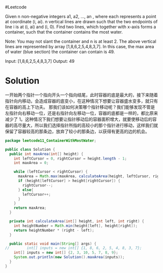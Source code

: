 #Leetcode

Given n non-negative integers a1, a2, ..., an , where each represents a point at coordinate (i, ai). n vertical lines are drawn such that the two endpoints of line i is at (i, ai) and (i, 0). Find two lines, which together with x-axis forms a container, such that the container contains the most water.

Note: You may not slant the container and n is at least 2.
The above vertical lines are represented by array [1,8,6,2,5,4,8,3,7]. In this case, the max area of water (blue section) the container can contain is 49.

Input: [1,8,6,2,5,4,8,3,7]
Output: 49


# Solution
一开始两个指针一个指向开头一个指向结尾，此时容器的底是最大的，接下来随着指针向内移动，会造成容器的底变小，在这种情况下想要让容器盛水变多，就只有在容器的高上下功夫。 那我们该如何决策哪个指针移动呢？我们能够发现不管是左指针向右移动一位，还是右指针向左移动一位，容器的底都是一样的，都比原来减少了 1。这种情况下我们想要让指针移动后的容器面积增大，就要使移动后的容器的高尽量大，所以我们选择指针所指的高较小的那个指针进行移动，这样我们就保留了容器较高的那条边，放弃了较小的那条边，以获得有更高的边的机会。

```java
package leetcode11_ContainerWithMostWater;

public class Solution {
  public int maxArea(int[] height) {
    int leftCursor = 0, rightCursor = height.length - 1;
    int maxArea = 0;

    while (leftCursor < rightCursor) {
      maxArea = Math.max(maxArea, calculateArea(height, leftCursor, rightCursor));
      if (height[leftCursor] > height[rightCursor]) {
        rightCursor--;
      } else{
        leftCursor++;
      }
    }
    return maxArea;
  }

  private int calculateArea(int[] height, int left, int right) {
    int heightNumber = Math.min(height[left], height[right]);
    return heightNumber * (right - left);
  }

  public static void main(String[] args) {
//        int[] inputs = new int[] {1, 8, 6, 2, 5, 4, 8, 3, 7};
    int[] inputs = new int[] {2, 3, 10, 5, 7, 8, 9};
    System.out.println(new Solution().maxArea(inputs));
  }
}


```
